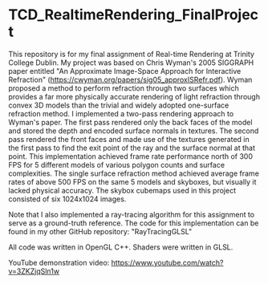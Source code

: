 # TCD_RealtimeRendering_FinalProject

This repository is for my final assignment of Real-time Rendering at Trinity College Dublin. My project was based on Chris Wyman's 2005 SIGGRAPH paper entitled  "An Approximate Image-Space Approach for Interactive Refraction" (https://cwyman.org/papers/sig05_approxISRefr.pdf). Wyman proposed a method to perform refraction through two surfaces which provides a far more physically accurate rendering of light refraction through convex 3D models than the trivial and widely adopted one-surface refraction method. I implemented a two-pass rendering approach to Wyman's paper. The first pass rendered only the back faces of the model and stored the depth and encoded surface normals in textures. The second pass rendered the front faces and made use of the textures generated in the first pass to find the exit point of the ray and the surface normal at that point. This implementation achieved frame rate performance north of 300 FPS for 5 different models of various polygon counts and surface complexities. The single surface refraction method achieved average frame rates of above 500 FPS on the same 5 models and skyboxes, but visually it lacked physical accuracy. The skybox cubemaps used in this project consisted of six 1024x1024 images.

Note that I also implemented a ray-tracing algorithm for this assignment to serve as a ground-truth reference. The code for this implementation can be found in my other GitHub repository: "RayTracingGLSL"

All code was written in OpenGL C++. Shaders were written in GLSL.

YouTube demonstration video: https://www.youtube.com/watch?v=3ZKZjqSln1w
